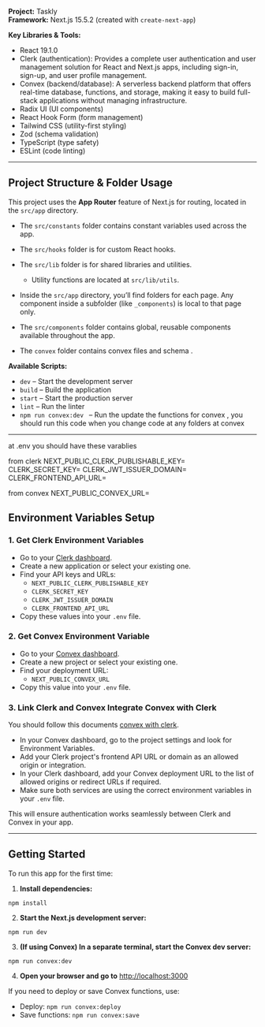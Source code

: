 **Project:** Taskly  
**Framework:** Next.js 15.5.2 (created with `create-next-app`)

**Key Libraries & Tools:**

- React 19.1.0
- Clerk (authentication): Provides a complete user authentication and user management solution for React and Next.js apps, including sign-in, sign-up, and user profile management.
- Convex (backend/database): A serverless backend platform that offers real-time database, functions, and storage, making it easy to build full-stack applications without managing infrastructure.
- Radix UI (UI components)
- React Hook Form (form management)
- Tailwind CSS (utility-first styling)
- Zod (schema validation)
- TypeScript (type safety)
- ESLint (code linting)

---

## Project Structure & Folder Usage

This project uses the **App Router** feature of Next.js for routing, located in the `src/app` directory.

- The `src/constants` folder contains constant variables used across the app.
- The `src/hooks` folder is for custom React hooks.
- The `src/lib` folder is for shared libraries and utilities.
  - Utility functions are located at `src/lib/utils`.
- Inside the `src/app` directory, you’ll find folders for each page. Any component inside a subfolder (like `_components`) is local to that page only.
- The `src/components` folder contains global, reusable components available throughout the app.

- The `convex` folder contains convex files and schema .

**Available Scripts:**

- `dev` – Start the development server
- `build` – Build the application
- `start` – Start the production server
- `lint` – Run the linter
- `npm run convex:dev ` – Run the update the functions for convex , you should run this code when you change code at any folders at convex

---

at .env you should have these varablies

from clerk
NEXT_PUBLIC_CLERK_PUBLISHABLE_KEY=
CLERK_SECRET_KEY=
CLERK_JWT_ISSUER_DOMAIN=
CLERK_FRONTEND_API_URL=

from convex
NEXT_PUBLIC_CONVEX_URL=

## Environment Variables Setup

### 1. Get Clerk Environment Variables

- Go to your [Clerk dashboard](https://dashboard.clerk.com/).
- Create a new application or select your existing one.
- Find your API keys and URLs:
  - `NEXT_PUBLIC_CLERK_PUBLISHABLE_KEY`
  - `CLERK_SECRET_KEY`
  - `CLERK_JWT_ISSUER_DOMAIN`
  - `CLERK_FRONTEND_API_URL`
- Copy these values into your `.env` file.

### 2. Get Convex Environment Variable

- Go to your [Convex dashboard](https://dashboard.convex.dev/).
- Create a new project or select your existing one.
- Find your deployment URL:
  - `NEXT_PUBLIC_CONVEX_URL`
- Copy this value into your `.env` file.

### 3. Link Clerk and Convex Integrate Convex with Clerk

You should follow this documents [convex with clerk](https://clerk.com/docs/integrations/databases/convex).

- In your Convex dashboard, go to the project settings and look for Environment Variables.
- Add your Clerk project's frontend API URL or domain as an allowed origin or integration.
- In your Clerk dashboard, add your Convex deployment URL to the list of allowed origins or redirect URLs if required.
- Make sure both services are using the correct environment variables in your `.env` file.

This will ensure authentication works seamlessly between Clerk and Convex in your app.

---

## Getting Started

To run this app for the first time:

1. **Install dependencies:**

```
npm install
```

2. **Start the Next.js development server:**

```
npm run dev
```

3. **(If using Convex) In a separate terminal, start the Convex dev server:**

```
npm run convex:dev
```

4. **Open your browser and go to** [http://localhost:3000](http://localhost:3000)

If you need to deploy or save Convex functions, use:

- Deploy: `npm run convex:deploy`
- Save functions: `npm run convex:save`
